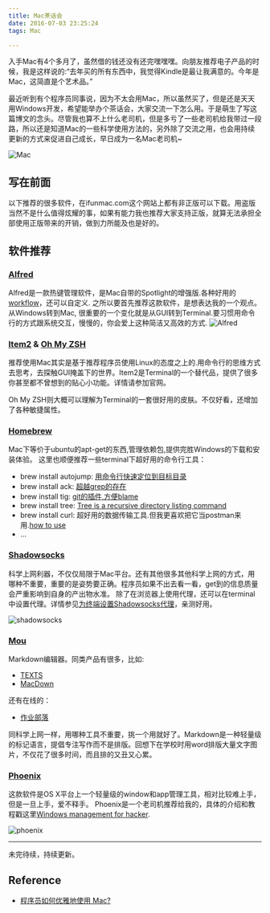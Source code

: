 ```yaml
---
title: Mac茶话会
date: 2016-07-03 23:25:24
tags: Mac

---
```


入手Mac有4个多月了，虽然借的钱还没有还完嘿嘿嘿。向朋友推荐电子产品的时候，我是这样说的:“去年买的所有东西中，我觉得Kindle是最让我满意的。今年是Mac，这简直是个艺术品。”

最近听到有个程序员同事说，因为不太会用Mac，所以虽然买了，但是还是天天用Windows开发，希望能举办个茶话会，大家交流一下怎么用。于是萌生了写这篇博文的念头。尽管我也算不上什么老司机，但是多亏了一些老司机给我带过一段路，所以还是知道Mac的一些科学使用方法的，另外除了交流之用，也会用持续更新的方式来促进自己成长，早日成为一名Mac老司机~


![Mac](http://images.apple.com/hk/en/macbook-pro/images/overview_display_hero_2x.jpg)

<!-- more -->

## 写在前面

以下推荐的很多软件，在ifunmac.com这个网站上都有非正版可以下载。用盗版当然不是什么值得炫耀的事，如果有能力我也推荐大家支持正版，就算无法承担全部使用正版带来的开销，做到力所能及也是好的。

## 软件推荐 
### [Alfred](https://www.alfredapp.com/)

Alfred是一款热键管理软件，是Mac自带的Spotlight的增强版.各种好用的[workflow](https://github.com/zenorocha/alfred-workflows)，还可以自定义.
之所以要首先推荐这款软件，是想表达我的一个观点。从Windows转到Mac, 很重要的一个变化就是从GUI转到Terminal.要习惯用命令行的方式跟系统交互，慢慢的，你会爱上这种简洁又高效的方式.
![Alfred](http://img2.imgtn.bdimg.com/it/u=3167532550,2047637174&fm=21&gp=0.jpg)


### [Item2](https://www.iterm2.com/) & [Oh My ZSH](http://ohmyz.sh/)

推荐使用Mac其实是基于推荐程序员使用Linux的态度之上的.用命令行的思维方式去思考，去探触GUI掩盖下的世界。Item2是Terminal的一个替代品，提供了很多你甚至都不曾想到的贴心小功能。详情请参加官网。

Oh My ZSH则大概可以理解为Terminal的一套很好用的皮肤。不仅好看，还增加了各种敏捷属性。

### [Homebrew](http://brew.sh/index_zh-cn.html)

Mac下等价于ubuntu的apt-get的东西,管理依赖包,提供完胜Windows的下载和安装体验。
这里也顺便推荐一些terminal下超好用的命令行工具：
  
  - brew install autojump: [用命令行快速定位到目标目录](https://github.com/wting/autojump/wiki)
  - brew install ack: [超越grep的存在](http://beyondgrep.com/)
  - brew install tig: [git的插件,方便blame](https://github.com/jonas/tig)
  - brew install tree: [Tree is a recursive directory listing command](http://mama.indstate.edu/users/ice/tree/) 
  - brew install curl: 超好用的数据传输工具.但我更喜欢把它当postman来用.[how to use](https://curl.haxx.se/docs/manpage.html)
  - ...

### [Shadowsocks](https://shadowsocks.com/)

科学上网利器，不仅仅局限于Mac平台。还有其他很多其他科学上网的方式，用哪种不重要，重要的是姿势要正确。程序员如果不出去看一看，get到的信息质量会严重影响到自身的产出物水准。
除了在浏览器上使用代理，还可以在terminal中设置代理。详情参见[为终端设置Shadowsocks代理](http://droidyue.com/blog/2016/04/04/set-shadowsocks-proxy-for-terminal/index.html)，亲测好用。

![shadowsocks](https://gochrome.info/wp-content/uploads/2016/03/shadowsocks.png)

### [Mou](http://25.io/mou/)

Markdown编辑器。同类产品有很多，比如:
 
 - [TEXTS](http://www.texts.io/)
 - [MacDown](http://macdown.uranusjr.com/)
 
还有在线的：
 - [作业部落](https://www.zybuluo.com/mdeditor)

同科学上网一样，用哪种工具不重要，挑一个用就好了。Markdown是一种轻量级的标记语言，提倡专注写作而不是排版。回想下在学校时用word排版大量文字图片，不仅花了很多时间，而且排的又丑又心累。

### [Phoenix](https://github.com/kasper/phoenix)

这款软件是OS X平台上一个轻量级的window和app管理工具，相对比较难上手，但是一旦上手，爱不释手。
Phoenix是一个老司机推荐给我的，具体的介绍和教程戳这里[Windows management for hacker](https://blog.log4d.com/2016/04/windows-management-for-hacker/).

![phoenix](https://raw.githubusercontent.com/kasper/phoenix/master/Phoenix/Images.xcassets/AppIcon.appiconset/icon_128x128%402x.png) 







---
未完待续，持续更新。


## Reference
- [程序员如何优雅地使用 Mac?](https://www.zhihu.com/question/20873070)


